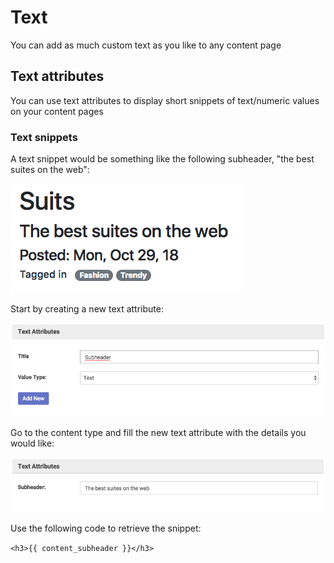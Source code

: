 # Text

You can add as much custom text as you like to any content page

## Text attributes

You can use text attributes to display short snippets of text/numeric values on your content pages

### Text snippets

A text snippet would be something like the following subheader, "the best suites on the web":

![alt text](https://github.com/clixell/clixell-content/blob/master/help-docs/images/text-snippet-example.png)

Start by creating a new text attribute:

![alt text](https://github.com/clixell/clixell-content/blob/master/help-docs/images/how-to-text-snippet-1.png)

Go to the content type and fill the new text attribute with the details you would like:

![alt text](https://github.com/clixell/clixell-content/blob/master/help-docs/images/how-to-text-snippet-2.png)

Use the following code to retrieve the snippet:

`<h3>{{ content_subheader }}</h3>`
